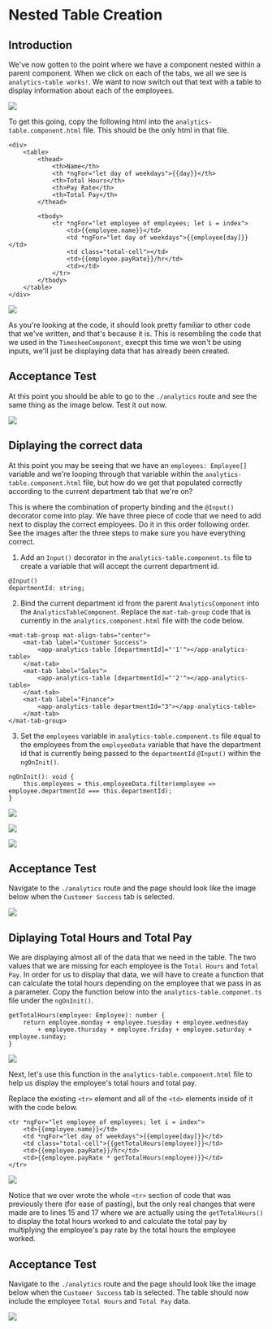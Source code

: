 # Nested Table Creation

## Introduction

We've now gotten to the point where we have a component nested within a parent component. When we click on each of the tabs, we all we see is `analytics-table works!`. We want to now switch out that text with a table to display information about each of the employees.

![](img/analytics_example.png)


To get this going, copy the following html into the `analytics-table.component.html` file. This should be the only html in that file.

```
<div>
    <table>
        <thead>
            <th>Name</th>
            <th *ngFor="let day of weekdays">{{day}}</th>
            <th>Total Hours</th>
            <th>Pay Rate</th>
            <th>Total Pay</th>
        </thead>
    
        <tbody>
            <tr *ngFor="let employee of employees; let i = index">
                <td>{{employee.name}}</td>
                <td *ngFor="let day of weekdays">{{employee[day]}}</td>
                <td class="total-cell"></td>
                <td>{{employee.payRate}}/hr</td>
                <td></td>
            </tr>
        </tbody>
    </table>
</div>
```

![](img/analytics_table_start_html.png)

As you're looking at the code, it should look pretty familiar to other code that we've written, and that's because it is. This is resembling the code that we used in the `TimesheeComponent`, execpt this time we won't be using inputs, we'll just be displaying data that has already been created.

## Acceptance Test

At this point you should be able to go to the `./analytics` route and see the same thing as the image below. Test it out now.

![](img/analytics_table_start_display.png)


## Diplaying the correct data

At this point you may be seeing that we have an `employees: Employee[]` variable and we're looping through that variable within the `analytics-table.component.html` file, but how do we get that populated correctly according to the current department tab that we're on?

This is where the combination of property binding and the `@Input()` decorator come into play. We have three piece of code that we need to add next to display the correct employees. Do it in this order following order. See the images after the three steps to make sure you have everything correct.

1. Add an `Input()` decorator in the `analytics-table.component.ts` file to create a variable that will accept the current department id.

```
@Input()
departmentId: string;
```

2. Bind the current department id from the parent `AnalyticsComponent` into the `AnalyticsTableComponent`. Replace the `mat-tab-group` code that is currently in the `analytics.component.html` file with the code below.

```
<mat-tab-group mat-align-tabs="center">
    <mat-tab label="Customer Success">
        <app-analytics-table [departmentId]="'1'"></app-analytics-table>
    </mat-tab>
    <mat-tab label="Sales">
        <app-analytics-table [departmentId]="'2'"></app-analytics-table>
    </mat-tab>
    <mat-tab label="Finance">
        <app-analytics-table departmentId="3"></app-analytics-table>
    </mat-tab>
</mat-tab-group>
```

3. Set the `employees` variable in `analytics-table.component.ts` file equal to the employees from the `employeeData` variable that have the department id that is currently being passed to the `departmentId` `@Input()` within the `ngOnInit()`.


```
ngOnInit(): void {
    this.employees = this.employeeData.filter(employee => employee.departmentId === this.departmentId);
}
```

![](img/input_decorator.png)

![](img/parent_property_binding.png)

![](img/filter_employees.png)


## Acceptance Test

Navigate to the `./analytics` route and the page should look like the image below when the `Customer Success` tab is selected.

![](img/customer_success_tab.png)


## Diplaying Total Hours and Total Pay

We are displaying almost all of the data that we need in the table. The two values that we are missing for each employee is the `Total Hours` and `Total Pay`. In order for us to display that data, we will have to create a function that can calculate the total hours depending on the employee that we pass in as a parameter. Copy the function below into the `analytics-table.componet.ts` file under the `ngOnInit()`.

```
getTotalHours(employee: Employee): number {
    return employee.monday + employee.tuesday + employee.wednesday
        + employee.thursday + employee.friday + employee.saturday + employee.sunday;
}
```

![](img/total_hours_function.png)

Next, let's use this function in the `analytics-table.component.html` file to help us display the employee's total hours and total pay.

Replace the existing `<tr>` element and all of the `<td>` elements inside of it with the code below.

```
<tr *ngFor="let employee of employees; let i = index">
    <td>{{employee.name}}</td>
    <td *ngFor="let day of weekdays">{{employee[day]}}</td>
    <td class="total-cell">{{getTotalHours(employee)}}</td>
    <td>{{employee.payRate}}/hr</td>
    <td>{{employee.payRate * getTotalHours(employee)}}</td>
</tr>
```

![](img/total_hours_html.png)

Notice that we over wrote the whole `<tr>` section of code that was previously there (for ease of pasting), but the only real changes that were made are to lines 15 and 17 where we are actually using the `getTotalHours()` to display the total hours worked to and calculate the total pay by multiplying the employee's pay rate by the total hours the employee worked.


## Acceptance Test

Navigate to the `./analytics` route and the page should look like the image below when the `Customer Success` tab is selected. The table should now include the employee `Total Hours` and `Total Pay` data.

![](img/cs_tab_totals.png)






